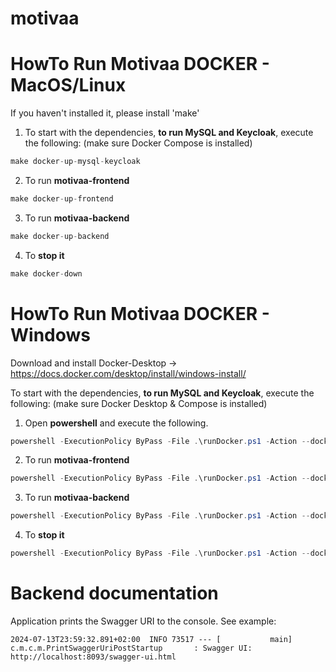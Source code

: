 # motivaa

# HowTo Run Motivaa DOCKER - MacOS/Linux

If you haven't installed it, please install 'make'

1. To start with the dependencies, <b>to run MySQL and Keycloak</b>, execute the following: (make sure Docker Compose is installed)

```c#
make docker-up-mysql-keycloak
```
2. To run <b>motivaa-frontend</b>
```c#
make docker-up-frontend
```
3. To run <b>motivaa-backend</b>
```c#
make docker-up-backend
```
4. To <b>stop it</b>
```c#
make docker-down
```
# HowTo Run Motivaa DOCKER - Windows

Download and install Docker-Desktop -> https://docs.docker.com/desktop/install/windows-install/

To start with the dependencies, <b>to run MySQL and Keycloak</b>, execute the following: (make sure Docker Desktop & Compose is installed)

1. Open <b>powershell</b> and execute the following.

```c#
powershell -ExecutionPolicy ByPass -File .\runDocker.ps1 -Action --docker-up-mysql-keycloak
```

2. To run <b>motivaa-frontend</b>

```c#
powershell -ExecutionPolicy ByPass -File .\runDocker.ps1 -Action --docker-up-frontend
```

3. To run <b>motivaa-backend</b>
```c#
powershell -ExecutionPolicy ByPass -File .\runDocker.ps1 -Action --docker-up-backend
```

4. To <b>stop it</b>
```c#
powershell -ExecutionPolicy ByPass -File .\runDocker.ps1 -Action --docker-down
```
# Backend documentation
Application prints the Swagger URI to the console. See example: 
```log
2024-07-13T23:59:32.891+02:00  INFO 73517 --- [           main] c.m.c.m.PrintSwaggerUriPostStartup       : Swagger UI: http://localhost:8093/swagger-ui.html
```
